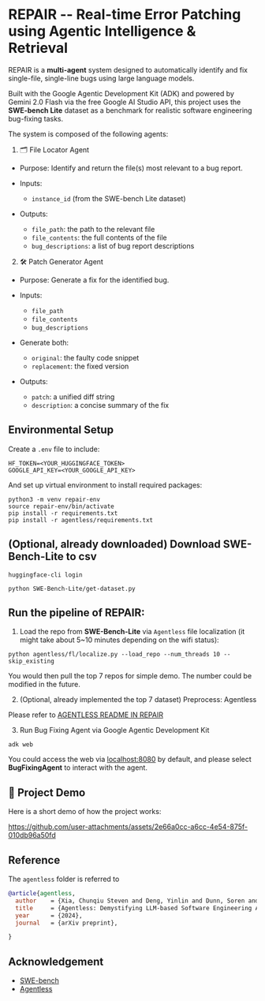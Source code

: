 # REPAIR -- Real-time Error Patching using Agentic Intelligence & Retrieval

REPAIR is a **multi-agent** system designed to automatically identify and fix single-file, single-line bugs using large language models.

Built with the Google Agentic Development Kit (ADK) and powered by Gemini 2.0 Flash via the free Google AI Studio API, this project uses the **SWE-bench Lite** dataset as a benchmark for realistic software engineering bug-fixing tasks.

The system is composed of the following agents:

1. 🗂️ File Locator Agent
- Purpose: Identify and return the file(s) most relevant to a bug report.

- Inputs: 
  - `instance_id` (from the SWE-bench Lite dataset)
- Outputs:
  - `file_path`: the path to the relevant file
  - `file_contents`: the full contents of the file
  - `bug_descriptions`: a list of bug report descriptions

2. 🛠️ Patch Generator Agent
- Purpose: Generate a fix for the identified bug.

- Inputs:
  - `file_path`
  - `file_contents`
  - `bug_descriptions`

- Generate both:
  - `original`: the faulty code snippet
  - `replacement`: the fixed version

- Outputs:
  - `patch`: a unified diff string
  - `description`: a concise summary of the fix


## Environmental Setup
Create a `.env` file to include:
```
HF_TOKEN=<YOUR_HUGGINGFACE_TOKEN>
GOOGLE_API_KEY=<YOUR_GOOGLE_API_KEY>
```

And set up virtual environment to install required packages:
```
python3 -m venv repair-env     
source repair-env/bin/activate         
pip install -r requirements.txt
pip install -r agentless/requirements.txt    
```

## (Optional, already downloaded) Download SWE-Bench-Lite to csv
```
huggingface-cli login    
```
```
python SWE-Bench-Lite/get-dataset.py
```

## Run the pipeline of REPAIR:
1. Load the repo from **SWE-Bench-Lite** via `Agentless` file localization (it might take about 5~10 minutes depending on the wifi status):
```
python agentless/fl/localize.py --load_repo --num_threads 10 --skip_existing 
```
You would then pull the top 7 repos for simple demo. The number could be modified in the future.

2. (Optional, already implemented the top 7 dataset) Preprocess: Agentless

Please refer to 
[AGENTLESS README IN REPAIR](https://github.com/Unabashed0501/agdk-swe-fixer/tree/main/agentless#readme)

3. Run Bug Fixing Agent via Google Agentic Development Kit
```
adk web
```

You could access the web via [localhost:8080](http://0.0.0.0:8000/dev-ui?app=BugFixerAgent) by default, and please select **BugFixingAgent** to interact with the agent.

## 🚀 Project Demo

Here is a short demo of how the project works:

https://github.com/user-attachments/assets/2e66a0cc-a6cc-4e54-875f-010db96a50fd


## Reference
The `agentless` folder is referred to 
```bibtex
@article{agentless,
  author    = {Xia, Chunqiu Steven and Deng, Yinlin and Dunn, Soren and Zhang, Lingming},
  title     = {Agentless: Demystifying LLM-based Software Engineering Agents},
  year      = {2024},
  journal   = {arXiv preprint},

}
```

## Acknowledgement 

* [SWE-bench](https://www.swebench.com/)
* [Agentless](https://github.com/OpenAutoCoder/Agentless/tree/main)
